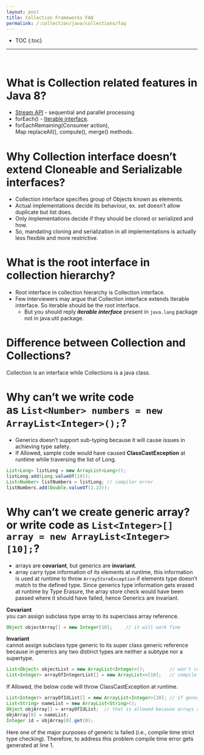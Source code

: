 ```yaml
---
layout: post
title: Collection Frameworks FAQ
permalink: /:collection/java/collections/faq
---
```


- TOC
{:toc}

<hr><br>

# What is Collection related features in Java 8?
* [Stream API](https://www.journaldev.com/2774/java-8-stream) - sequential and parallel processing
* forEach() - [Iterable interface](https://www.journaldev.com/2389/java-8-features-with-examples#iterable-forEach).
* forEachRemaining(Consumer action), Map replaceAll(), compute(), merge() methods.

# Why Collection interface doesn’t extend Cloneable and Serializable interfaces?
* Collection interface specifies group of Objects known as elements. 
* Actual implementations decide its behaviour, ex. set doesn’t allow duplicate but list does.
* Only implementations decide if they should be cloned or serialized and how.
* So, mandating cloning and serialization in all implementations is actually less flexible and more restrictive.

# What is the root interface in collection hierarchy?
* Root interface in collection hierarchy is Collection interface. 
* Few interviewers may argue that Collection interface extends Iterable interface. So iterable should be the root interface.
  * But you should reply ***iterable interface*** present in `java.lang` package not in java.util package.

# Difference between Collection and Collections?
Collection is an interface while Collections is a java class.

# Why can’t we write code as `List<Number> numbers = new ArrayList<Integer>();`?
* Generics doesn’t support sub-typing because it will cause issues in achieving type safety.
* If Allowed, sample code would have caused **ClassCastException** at runtime while traversing the list of Long.

```java
List<Long> listLong = new ArrayList<Long>();
listLong.add(Long.valueOf(10));
List<Number> listNumbers = listLong; // compiler error
listNumbers.add(Double.valueOf(1.23));
```

# Why can’t we create generic array? or write code as `List<Integer>[] array = new ArrayList<Integer>[10];`?
* arrays are **covariant**, but generics are **invariant**.
* array carry type information of its elements at runtime, this information is used at runtime to throw `ArrayStoreException` if elements type doesn’t match to the defined type. Since generics type information gets erased at runtime by Type Erasure, the array store check would have been passed where it should have failed, hence Generics are invariant.

**Covariant**  
you can assign subclass type array to its superclass array reference.
```java
Object objectArray[] = new Integer[10];     // it will work fine
```

**Invariant**  
cannot assign subclass type generic to its super class generic reference because in generics any two distinct types are neither a subtype nor a supertype.

```java
List<Object> objectList = new ArrayList<Integer>();			// won't compile
List<Integer> arrayOfIntegerList[] = new ArrayList<>[10];	// compile time error !!
```
If Allowed, the below code will throw ClassCastException at runtime.
```java
List<Integer> arrayOfIdList[] = new ArrayList<Integer>[10];	// if generic array creation is legal.
List<String> nameList = new ArrayList<String>();
Object objArray[] = arrayOfIdList;	// that is allowed because arrays are covariant
objArray[0] = nameList;
Integer id = objArray[0].get(0);
```
Here one of the major purposes of generic is failed (i.e., compile time strict type checking). Therefore, to address this problem compile time error gets generated at line 1.